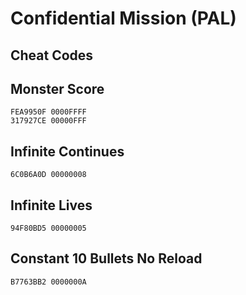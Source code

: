 # Confidential Mission (PAL)

## Cheat Codes

## Monster Score

```
FEA9950F 0000FFFF
317927CE 00000FFF

```

## Infinite Continues

```
6C0B6A0D 00000008

```

## Infinite Lives

```
94F80BD5 00000005

```

## Constant 10 Bullets No Reload

```
B7763BB2 0000000A

```

